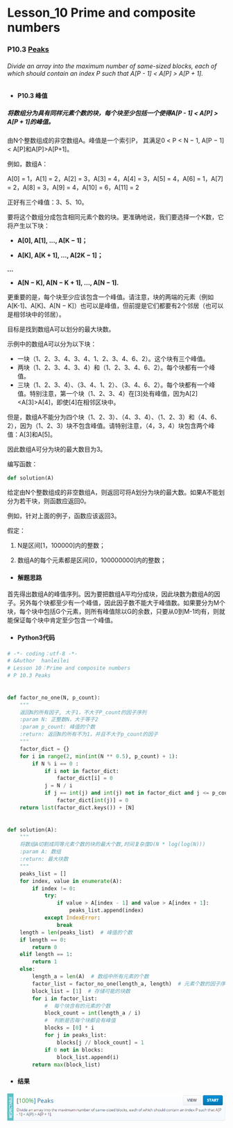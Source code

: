 # Lesson_10 Prime and composite numbers  


### P10.3 [Peaks](https://app.codility.com/programmers/lessons/10-prime_and_composite_numbers/peaks/) 

###### Divide an array into the maximum number of same-sized blocks, each of which should contain an index P such that A[P - 1] < A[P] > A[P + 1].

* #### P10.3  峰值

#####  将数组分为具有同样元素个数的块，每个块至少包括一个使得A[P - 1] < A[P] > A[P + 1]的峰值。

由N个整数组成的非空数组A。峰值是一个索引P， 其满足0 < P < N − 1,  A[P − 1] < A[P]和A[P]>A[P+1]。

例如，数组A：

A[0] = 1，A[1] = 2，A[2] = 3，A[3] = 4，A[4] = 3，A[5] = 4，A[6] = 1，A[7] = 2，A[8] = 3，A[9] = 4，A[10] = 6，A[11] = 2

正好有三个峰值：3、5、10。

要将这个数组分成包含相同元素个数的块。更准确地说，我们要选择一个K数，它将产生以下块：

* **A[0], A[1], ..., A[K − 1]；**

* **A[K], A[K + 1], ..., A[2K − 1]；**

**...**

* **A[N − K], A[N − K + 1], ..., A[N − 1].**


更重要的是，每个块至少应该包含一个峰值。请注意，块的两端的元素（例如A[K-1]、A[K]、A[N − K]）也可以是峰值，但前提是它们都要有2个邻居（也可以是相邻块中的邻居）。

目标是找到数组A可以划分的最大块数。

示例中的数组A可以分为以下块：

  * 一块（1、2、3、4、3、4、1、2、3、4、6、2）。这个块有三个峰值。
  * 两块（1、2、3、4、3、4）和（1、2、3、4、6、2）。每个块都有一个峰值。
  * 三块（1、2、3、4）、（3、4、1、2）、（3、4、6、2）。每个块都有一个峰值。特别注意，第一个块（1、2、3、4）在[3]处有峰值，因为A[2]<A[3]>A[4]，即使[4]在相邻区块中。

但是，数组A不能分为四个块（1、2、3）、（4、3、4）、（1、2、3）和（4、6、2），因为（1、2、3）块不包含峰值。请特别注意，（4，3，4）块包含两个峰值：A[3]和A[5]。

因此数组A可分为块的最大数目为3。


编写函数：
```python
def solution(A)
```
给定由N个整数组成的非空数组A，则返回可将A划分为块的最大数。如果A不能划分为若干块，则函数应返回0。

例如，针对上面的例子，函数应该返回3。

假定：
  1. N是区间[1，100000]内的整数；
  
  2. 数组A的每个元素都是区间[0，100000000]内的整数；

* #### 解题思路

首先得出数组A的峰值序列。因为要把数组A平均分成块，因此块数为数组A的因子。另外每个块都至少有一个峰值，因此因子数不能大于峰值数。如果要分为M个块，每个块中包括G个元素，则所有峰值除以G的余数，只要从0到M-1均有，则就能保证每个块中肯定至少包含一个峰值。

* #### Python3代码

```python
# -*- coding：utf-8 -*-
# &Author  hanleilei
# Lesson 10：Prime and composite numbers
# P 10.3 Peaks


def factor_no_one(N, p_count):
    """
    返回N的所有因子, 大于1，不大于P_count的因子序列
    :param N: 正整数N，大于等于2
    :param p_count: 峰值的个数
    :return: 返回N的所有不为1，并且不大于p_count的因子
    """
    factor_dict = {}
    for i in range(2, min(int(N ** 0.5), p_count) + 1):
        if N % i == 0 :
            if i not in factor_dict:
                factor_dict[i] = 0
            j = N / i
            if j == int(j) and int(j) not in factor_dict and j <= p_count:
                factor_dict[int(j)] = 0
    return list(factor_dict.keys()) + [N]


def solution(A):
    """
    将数组A切割成同等元素个数的块的最大个数,时间复杂度O(N * log(log(N)))
    :param A: 数组
    :return: 最大块数
    """
    peaks_list = []
    for index, value in enumerate(A):
        if index != 0:
            try:
                if value > A[index - 1] and value > A[index + 1]:
                    peaks_list.append(index)
            except IndexError:
                break
    length = len(peaks_list)  # 峰值的个数
    if length == 0:
        return 0
    elif length == 1:
        return 1
    else:
        length_a = len(A)  # 数组中所有元素的个数
        factor_list = factor_no_one(length_a, length)  # 元素个数的因子序列
        block_list = [1]  # 存储可能的块数
        for i in factor_list:
            #  每个块含有的元素的个数
            block_count = int(length_a / i)
            #  判断是否每个块都会有峰值
            blocks = [0] * i
            for j in peaks_list:
                blocks[j // block_count] = 1
            if 0 not in blocks:
                block_list.append(i)
        return max(block_list)
```


* #### 结果


![image](https://github.com/Anfany/Codility-Lessons-By-Python3/blob/master/L10_Prime%20and%20composite%20numbers/10.3.png)
